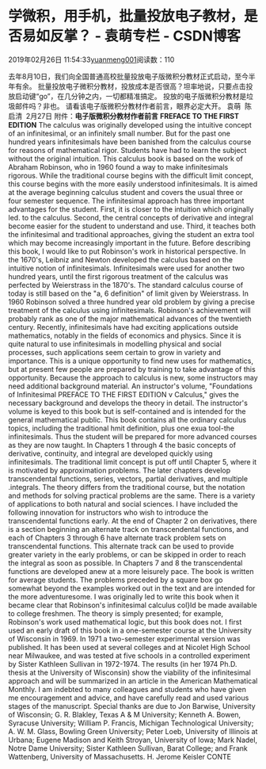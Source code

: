 
# 学微积，用手机，批量投放电子教材，是否易如反掌？ - 袁萌专栏 - CSDN博客

2019年02月26日 11:54:33[yuanmeng001](https://me.csdn.net/yuanmeng001)阅读数：110


去年8月10日，我们向全国普通高校批量投放电子版微积分教材正式启动，至今半年有余。
批量投放电子微积分教材，投放成本是否很高？坦率地说，只要点击投放启动键“go”，在几分钟之内，一切都精准搞定。
投放的电子版微积分教材是垃圾邮件吗？非也。
请看该电子版微积分教材作者前言，眼界必定大开。
袁萌  陈启清  2月27日
附件：**电子版微积分教材作者前言**
**FREFACE TO THE FIRST EDITION**
The calculus was originally developed using the intuitive concept of an infinitesimal, or an infinitely small number. But for the past one hundred years infinitesimals have been banished from the calculus course for reasons of mathematical rigor. Students have had to learn the subject without the original intuition. This calculus book is based on the work of Abraham Robinson, who in 1960 found a way to make infinitesimals rigorous. While the traditional course begins with the difficult limit concept, this course begins with the more easily understood infinitesimals. It is aimed at the average beginning calculus student and covers the usual three or four semester sequence. The infinitesimal approach has three important advantages for the student. First, it is closer to the intuition which originally led. to the calculus. Second, the central concepts of derivative and integral become easier for the student to understand and use. Third, it teaches both the infinitesimal and traditional approaches, giving the student an extra tool which may become increasingly important in the future. Before describing this book, I would like to put Robinson's work in historical perspective. In the 1670's, Leibniz and Newton developed the calculus based on the intuitive notion of infinitesimals. Infinitesimals were used for another two hundred years, until the first rigorous treatment of the calculus was perfected by Weierstrass in the 1870's. The standard calculus course of today is still based on the "a, 6 definition" of limit given by Weierstrass. In 1960 Robinson solved a three hundred year old problem by giving a precise treatment of the calculus using infinitesimals. Robinson's achievement will probably rank as one of the major mathematical advances of the twentieth century. Recently, infinitesimals have had exciting applications outside mathematics, notably in the fields of economics and physics. Since it is quite natural to use infinitesimals in modelling physical and social processes, such applications seem certain to grow in variety and importance. This is a unique opportunity to find new uses for mathematics, but at present few people are prepared by training to take advantage of this opportunity. Because the approach to calculus is new, some instructors may need additional background material. An instructor's volume, "Foundations of Infinitesimal
PREFACE TO THE FIRST EDITION v
Calculus," gives the necessary background and develops the theory in detail. The instructor's volume is keyed to this book but is self-contained and is intended for the general mathematical public. This book contains all the ordinary calculus topics, including the traditional hmit definition, plus one exua tool-the infinitesimals. Thus the student will be prepared for more advanced courses as they are now taught. In Chapters 1 through 4 the basic concepts of derivative, continuity, and integral are developed quickly using infinitesimals. The traditional limit concept is put off until Chapter 5, where it is motivated by approximation problems. The later chapters develop transcendental functions, series, vectors, partial derivatives, and multiple .integrals. The theory differs from the traditional course, but the notation and methods for solving practical problems are the same. There is a variety of applications to both natural and social sciences. I have included the following innovation for instructors who wish to introduce the transcendental functions early. At the end of Chapter 2 on derivatives, there is a section beginning an alternate track on transcendental functions, and each of Chapters 3 through 6 have alternate track problem sets on transcendental functions. This alternate track can be used to provide greater variety in the early problems, or can be skipped in order to reach the integral as soon as possible. In Chapters 7 and 8 the transcendental functions are developed anew at a more leisurely pace. The book is written for average students. The problems preceded by a square box go somewhat beyond the examples worked out in the text and are intended for the more adventuresome. I was originally led to write this book when it became clear that Robinson's infinitesimal calculus col}ld be made available to college freshmen. The theory is simply presented; for example, Robinson's work used mathematical logic, but this book does not. I first used an early draft of this book in a one-semester course at the University of Wisconsin in 1969. In 1971 a two-semester experimental version was published. It has been used at several colleges and at Nicolet High School near Milwaukee, and was tested at five schools in a controlled experiment by Sister Kathleen Sullivan in 1972-1974. The results (in her 1974 Ph.D. thesis at the University of Wisconsin) show the viability of the infinitesimal approach and will be summarized in an article in the American Mathematical Monthly. I am indebted to many colleagues and students who have given me encouragement and advice, and have carefully read and used various stages of the manuscript. Special thanks are due to Jon Barwise, University of Wisconsin; G. R. Blakley, Texas A & M University; Kenneth A. Bowen, Syracuse University; William P. Francis, Michigan Technological University; A. W. M. Glass, Bowling Green University; Peter Loeb, University of Illinois at Urbana; Eugene Madison and Keith Stroyan, University of Iowa; Mark Nadel, Notre Dame University; Sister Kathleen Sullivan, Barat College; and Frank Wattenberg, University of Massachusetts.
H. Jerome Keisler
CONTE

